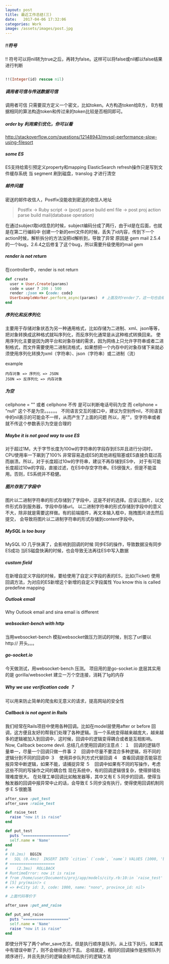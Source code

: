 ```yaml
---
layout: post
title: 最近工作总结(三)
date:   2017-04-06 17:32:06
categories: Work
image: /assets/images/post.jpg
---
```


##### !!符号
!! 符号可以将nil转为true之后，再转为false。这样可以将false或nil都以false结果进行判断

```ruby

!!(Integer(id) rescue nil)
```
##### 调用者可信与传送数据可信
调用者可信 只需要双方定义一个密文，比如token。A方构造token给B方，
B方根据相同的算法构造token和传过来的token比较是否相同即可。

##### order by 利用索引优化，你可以看
http://stackoverflow.com/questions/12148943/mysql-performance-slow-using-filesort

##### some ES
ES支持给索引预定义property和mapping
ElasticSearch refresh操作只是写到文件缓存系统
当 segment 刷到磁盘，translog 才进行清空

##### 邮件问题
密送的邮件收信人，Postfix没能收到密送的收信人地址

> Postfix -> Ruby script -> (post) parse build eml file -> post proj action parse build mail(database operation)

在通过subject取id信息的时候，subject编码分成了两行，由于id是在后面，也就是在第二行编码中
创建一个新的eml文件的时候，丢失了id内容，传到下一个action时候，解析拆分的方法没把id解析到，导致了异常
原因是 gem mail 2.5.4的一个bug，2.6.4之后修复了这个bug，所以需要升级使用的mail gem

##### render is not return
在controller中，render is not return

```ruby
def create
  user = User.Create(params)
  code = user ? 200 : 500
  render :json => {code: code}
  UserExampleWorker.perform_async(params)  # 上面及时render了，这一句也会继续执行下去。redirect_to 和这里类似
end

```

##### 序列化和反序列化

主要用于存储对象状态为另一种通用格式，比如存储为二进制、xml、json等等，把对象转换成这种格式就叫序列化，而反序列化通常是从这种格式转换回来。
使用序列化主要是因为跨平台和对象存储的需求，因为网络上只允许字符串或者二进制格式，而文件需要使用二进制流格式，如果想把一个内存中的对象存储下来就必须使用序列化转换为xml（字符串）、json（字符串）或二进制（流）

example
```
内存对象 => 序列化 => JSON
JSON => 反序列化 => 内存对象
```

##### 为空
cellphone = "" 或者 cellphone 不传 是可以判断电话号码为空
而 cellphone = "null" 这个不是为空。。。。。。
不同语言交互的接口中，建议为空别传nil，不同语言中的nil表示的可能会不一样，从而产生了上面的问题
所以，用""，空字符串或者就不传这个参数表示为空是合理的

##### Maybe it is not good way to use ES
对于超过1M，大于字节长度为100w的字符串的字段存到ES并且进行分词时，CPU使用率一下飙到了100%
非常容易造成ES的其他进程阻塞或ES直接负载过高而崩溃。所以，对于长度超过10w的字符串，建议不再存储到ES中，
对于有可能长度超过10w的字段，直接过滤，在ES中存空字符串。ES很强大，但是不能滥用。否则，ES系统并不稳健。

##### 图片存到了字段中
图片以二进制字符串的形式存储到了字段中，这是不好的选择。应该让图片，以文件形式存到服务器，字段中存储url。
以二进制字符串的形式存储到字段中的意义不大，除非就是需要这样做。有的前端插件，再文本输入框中，拖拽图片进去然后提交，
会导致将图片以二进制字符串的形式存储到content字段中。

##### MySQL is too busy
MySQL IO 几乎快满了，会影响到回调的时候 同步ES的操作，导致数据没有同步ES成功
当ES磁盘快满的时候，也会导致无法再往ES中写入数据

##### custom field
在新增自定义字段的时候，要给使用了自定义字段的表的ES，比如(Ticket) 使用回调方法，为对应的ES新增这个新增的自定义字段属性
You know this is called predefine mapping

##### Outlook email
Why Outlook email and sina email is different

##### websocket-bench with http
当用websocket-bench 模拟websocket做压力测试的时候，别忘了url要以http:// 开头。。。

##### go-socket.io
今天做测试，用websocket-bench 压测。 项目用的是go-socket.io 底层其实用的是 gorilla/websocket
建立一万个空连接，消耗了1g的内存

##### Why we use verification code ？
可以用来防止简单的爬虫和无意义的请求，提高网站的安全性

##### Callback is not agent in Rails
我们经常在Rails项目中使用各种回调。比如在model层使用after or before 回调，这方便且友好的帮我们处理了各种逻辑。当一个系统变得越来越庞大，越来越多的逻辑被加入到回调中，这时候，回调中的逻辑变得耦合或者是互相影响。Now, Callback become devil.
总结几点使用回调的注意点：
１　回调的逻辑尽量单一，尽量一个回调只做一件事
２　回调中尽量不要混合多种逻辑，将不同的逻辑分到不同的回调中
３　使用异步队列方式代替回调
４　查看回调是否能容忍报异常中断逻辑，如果不能，请捕捉异常
５　回调中如果有不同的写操作，考虑这些不同的写操作之间的耦合性
现在系统中，有的回调逻辑很复杂，使得排错处理难度很大。
在处理工单回调比如触发器等，其中又有ＥＳ同步的回调，使得当触发器的回调中报异常中止的话，会导致ＥＳ同步没有执行，使得使用回调机制同步ＥＳ很脆落

```ruby
after_save :put_test
after_save :raise_test

def raise_test
  raise "now it is raise"
end

def put_test
  puts "===================="
  self.name = 'Name'
end
#
# (0.2ms)  BEGIN
#   SQL (0.4ms)  INSERT INTO `cities` (`code`, `name`) VALUES (1000, 'beijing')
# ====================
#    (2.3ms)  ROLLBACK
# RuntimeError: now it is raise
# from /home/user/Documents/proj/app/models/city.rb:10:in `raise_test'
# [5] pry(main)> c
# => #<City id: 3, code: 1000, name: "nono", province_id: nil>

# 上面代码等价于

after_save :put_and_raise

def put_and_raise
  puts "===================="
  self.name = 'Name'
  raise "now it is raise"
end
```

即使分开写了两个after_save方法，但是执行顺序是队列，从上往下执行。如果其中有错误中断了，则不会继续执行下去。
总结就是，相同的回调操作是按照队列顺序进行，并且先执行的逻辑会影响后执行的逻辑方法
